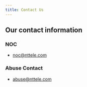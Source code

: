 ```yaml
---
title: Contact Us
---
```


## Our contact information

### NOC

- [noc@nttele.com](mailto:noc@nttele.com)

### Abuse Contact

- [abuse@nttele.com](mailto:abuse@nttele.com)